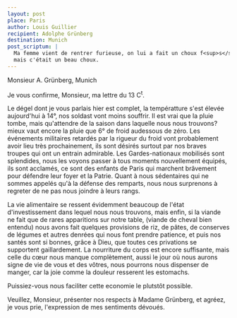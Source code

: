 ```yaml
---
layout: post
place: Paris
author: Louis Guillier
recipient: Adolphe Grünberg
destination: Munich
post_scriptum: |
  Ma femme vient de rentrer furieuse, on lui a fait un choux f<sup>s</sup> 12,
  mais c'était un beau choux.
---
```


Monsieur A. Grünberg, Munich


Je vous confirme, Monsieur, ma lettre du 13 C<sup>t</sup>.

Le dégel dont je vous parlais hier est complet, la températture s'est élevée
aujourd'hui à 14°, nos soldast vont moins souffrir.
Il est vrai que la pluie tombe, mais qu'attendre de la saison dans laquelle
nous nous trouvons? mieux vaut encore la pluie que 6° de froid audessous de
zéro.
Les événements militaires retardés par la rigueur du froid vont probablement
avoir lieu très prochainement, ils sont désirés surtout par nos braves troupes
qui ont un entrain admirable.
Les Gardes-nationaux mobilisés sont splendides, nous les voyons passer à tous
moments nouvellement équipés, ils sont acclamés, ce sont des enfants de Paris
qui marchent brâvement pour défendre leur foyer et la Patrie.
Quant à nous sédentaires qui ne sommes appelés qu'à la défense des remparts,
nous nous surprenons à regreter de ne pas nous joindre à leurs rangs.

La vie alimentaire se ressent évidemment beaucoup de l'état d'investissement
dans lequel nous nous trouvons, mais enfin, si la viande ne fait que de rares
apparitions sur notre table, (viande de cheval bien entendu) nous avons fait
quelques provisions de riz, de pâtes, de conserves de légumes et autres denrées
qui nous font prendre patience, et puis nos santés sont si bonnes, grâce
à Dieu, que toutes ces privations se supportent gaillardement.
La nourriture du corps est encore suffisante, mais celle du cœur nous manque
complètement, aussi le jour où nous aurons signe de vie de vous et des vôtres,
nous pourrons nous dispenser de manger, car la joie comme la douleur resserent
les estomachs.

Puissiez-vous nous faciliter cette economie le plutstôt possible.

Veuillez, Monsieur, présenter nos respects à Madame Grünberg, et agréez, je
vous prie, l'expression de mes sentiments dévoués.


